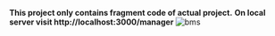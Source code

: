 **This project only contains fragment code of actual project.**
**On local server visit http://localhost:3000/manager**
![bms](https://github.com/letsbuildanything/bms_erp/assets/101002817/024f9b4e-fc71-458f-ba0c-f906196e2e40)
